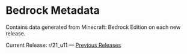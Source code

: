 # Bedrock Metadata
Contains data generated from Minecraft: Bedrock Edition on each new release.

Current Release: r/21_u11 — [Previous Releases](https://github.com/DarkGamerYT/bedrock-metadata/branches/all)
